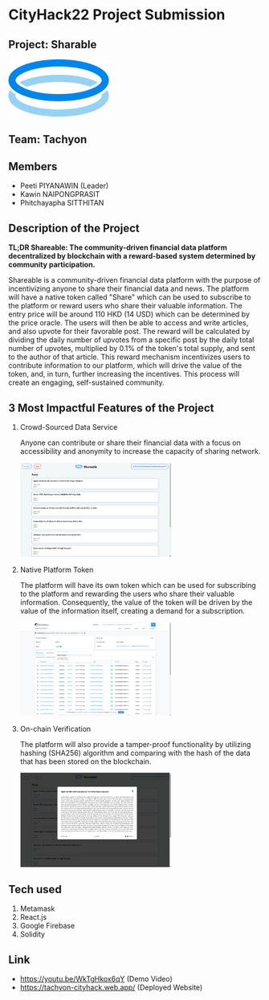 # CityHack22 Project Submission
## Project: Sharable
<img src="/resource/icon.png" width="200" alt="project_logo"/>

## Team: Tachyon
## Members
- Peeti PIYANAWIN (Leader)
- Kawin NAIPONGPRASIT
- Phitchayapha SITTHITAN

## Description of the Project
**TL;DR Shareable: The community-driven financial data platform decentralized by blockchain with a reward-based system determined by community participation.**

Shareable is a community-driven financial data platform with the purpose of incentivizing anyone to share their financial data and news. The platform will have a native token called "Share" which can be used to subscribe to the platform or reward users who share their valuable information. The entry price will be around 110 HKD (14 USD) which can be determined by the price oracle. The users will then be able to access and write articles, and also upvote for their favorable post. The reward will be calculated by dividing the daily number of upvotes from a specific post by the daily total number of upvotes, multiplied by 0.1% of the token's total supply, and sent to the author of that article. This reward mechanism incentivizes users to contribute information to our platform, which will drive the value of the token, and, in turn, further increasing the incentives. This process will create an engaging, self-sustained community.


## 3 Most Impactful Features of the Project

1. Crowd-Sourced Data Service
   
   Anyone can contribute or share their financial data with a focus on accessibility and anonymity to increase the capacity of sharing network.
   
   <img src="/resource/Feature1.png" width="300" alt="project_logo"/>

2. Native Platform Token
   
   The platform will have its own token which can be used for subscribing to the platform and rewarding the users who share their valuable information.
   Consequently, the value of the token will be driven by the value of the information itself, creating a demand for a subscription.

   <img src="/resource/Feature2.png" width="300" alt="project_logo"/>


3. On-chain Verification
   
   The platform will also provide a tamper-proof functionality by utilizing hashing (SHA256) algorithm and comparing with the hash of the data that has been stored on the          blockchain.
   
   <img src="/resource/Feature3.png" width="300" alt="project_logo"/>

## Tech used
1. Metamask
2. React.js
3. Google Firebase
4. Solidity

## Link
- https://youtu.be/WkTgHkox6qY         (Demo Video)
- https://tachyon-cityhack.web.app/    (Deployed Website)
